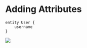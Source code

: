 # Adding Attributes

```
entity User {
    username
}
```

![](entity-gebruiker-with-attributes.svg)